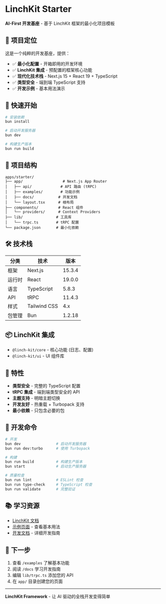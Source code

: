 # LinchKit Starter

**AI-First 开发基座** - 基于 LinchKit 框架的最小化项目模板

## 🎯 项目定位

这是一个纯粹的开发基座，提供：

- ✅ **最小化配置** - 开箱即用的开发环境
- ✅ **LinchKit 集成** - 预配置的框架核心功能
- ✅ **现代化技术栈** - Next.js 15 + React 19 + TypeScript
- ✅ **类型安全** - 端到端 TypeScript 支持
- ✅ **开发示例** - 基本用法演示

## 🚀 快速开始

```bash
# 安装依赖
bun install

# 启动开发服务器
bun dev

# 构建生产版本
bun run build
```

## 📁 项目结构

```
apps/starter/
├── app/                  # Next.js App Router
│   ├── api/             # API 路由 (tRPC)
│   ├── examples/        # 功能示例
│   ├── docs/           # 开发文档
│   └── layout.tsx      # 根布局
├── components/         # React 组件
│   └── providers/      # Context Providers
├── lib/               # 工具库
│   └── trpc.ts        # tRPC 配置
└── package.json       # 最小化依赖
```

## 🛠️ 技术栈

| 分类 | 技术 | 版本 |
|------|------|------|
| 框架 | Next.js | 15.3.4 |
| 运行时 | React | 19.0.0 |
| 语言 | TypeScript | 5.8.3 |
| API | tRPC | 11.4.3 |
| 样式 | Tailwind CSS | 4.x |
| 包管理 | Bun | 1.2.18 |

## 📦 LinchKit 集成

- `@linch-kit/core` - 核心功能 (日志、配置)
- `@linch-kit/ui` - UI 组件库

## 🎨 特性

- **类型安全** - 完整的 TypeScript 配置
- **tRPC 集成** - 端到端类型安全的 API
- **主题支持** - 明暗主题切换
- **开发友好** - 热重载 + Turbopack 支持
- **最小依赖** - 只包含必要的包

## 🔧 开发命令

```bash
# 开发
bun dev                # 启动开发服务器
bun run dev:turbo      # 使用 Turbopack

# 构建
bun run build          # 构建生产版本
bun start              # 启动生产服务器

# 质量检查
bun run lint           # ESLint 检查
bun run type-check     # TypeScript 检查
bun run validate       # 完整验证
```

## 📚 学习资源

- [LinchKit 文档](../../README.md)
- [示例页面](/examples) - 查看基本用法
- [开发文档](/docs) - 详细开发指南

## 🎯 下一步

1. 查看 `/examples` 了解基本功能
2. 阅读 `/docs` 学习开发指南
3. 编辑 `lib/trpc.ts` 添加您的 API
4. 在 `app/` 目录创建您的页面

---

**LinchKit Framework** - 让 AI 驱动的全栈开发变得简单